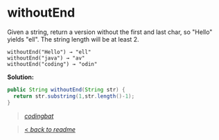 # withoutEnd

Given a string, return a version without the first and last char, so "Hello" yields "ell". The string length will be at least 2.

```
withoutEnd("Hello") → "ell"
withoutEnd("java") → "av"
withoutEnd("coding") → "odin"
```

**Solution:**

```java
public String withoutEnd(String str) {
  return str.substring(1,str.length()-1);
}
```

> _[codingbat](http://codingbat.com/prob/p130896)_

> [< _back to readme_](/README.md)